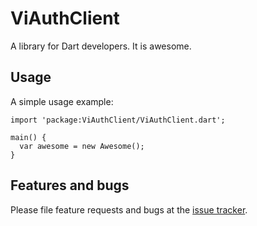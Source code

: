 # ViAuthClient

A library for Dart developers. It is awesome.

## Usage

A simple usage example:

    import 'package:ViAuthClient/ViAuthClient.dart';

    main() {
      var awesome = new Awesome();
    }

## Features and bugs

Please file feature requests and bugs at the [issue tracker][tracker].

[tracker]: http://example.com/issues/replaceme

